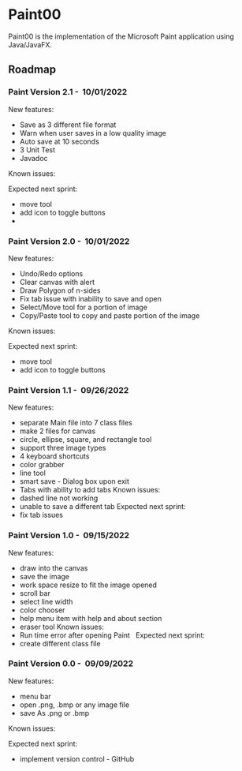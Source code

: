 
# Paint00

Paint00 is the implementation of the Microsoft Paint application using Java/JavaFX.

## Roadmap
### Paint Version 2.1 -  10/01/2022
New features:
- Save as 3 different file format
- Warn when user saves in a low quality image
- Auto save at 10 seconds
- 3 Unit Test
- Javadoc

Known issues:

Expected next sprint:
- move tool
- add icon to toggle buttons
- 
### Paint Version 2.0 -  10/01/2022
New features:
- Undo/Redo options
- Clear canvas with alert
- Draw Polygon of n-sides
- Fix tab issue with inability to save and open
- Select/Move tool for a portion of image
- Copy/Paste tool to copy and paste portion of the image

Known issues:

Expected next sprint:
- move tool
- add icon to toggle buttons

### Paint Version 1.1 -  09/26/2022
New features:
- separate Main file into 7 class files
- make 2 files for canvas
- circle, ellipse, square, and rectangle tool
- support three image types
- 4 keyboard shortcuts
- color grabber
- line tool
- smart save - Dialog box upon exit
- Tabs with ability to add tabs
  Known issues:
- dashed line not working
- unable to save a different tab
  Expected next sprint:
- fix tab issues

### Paint Version 1.0 -  09/15/2022
New features:
- draw into the canvas
- save the image
- work space resize to fit the image opened
- scroll bar
- select line width
- color chooser
- help menu item with help and about section
- eraser tool
Known issues:
- Run time error after opening Paint
 
Expected next sprint:
- create different class file

### Paint Version 0.0 -  09/09/2022
New features:
- menu bar
- open .png, .bmp or any image file
- save As .png or .bmp

Known issues:

Expected next sprint:
- implement version control - GitHub